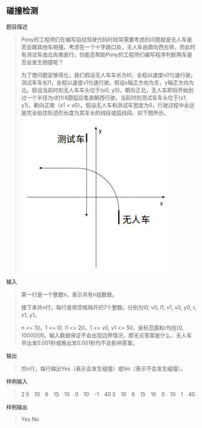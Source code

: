 ## 碰撞检测

题目描述
> Pony的工程师们在编写自动驾驶代码时经常需要考虑的问题就是无人车是否会跟其他车相撞。考虑在一个十字路口处，无人车由南向西左转，而此时有测试车由北向南直行，你能否帮助Pony的工程师们编写程序判断两车是否会发生相撞呢？
>
> 为了使问题足够简化，我们假设无人车车长为l0，全程以速度v0匀速行驶。测试车车长l1，全程以速度v1匀速行驶。假设x轴正方向为东，y轴正方向为北。假设当前时刻无人车车头位于(x0, y0)，朝向正北，无人车即将开始划过一个半径为r的1/4圆弧后笔直朝西行驶。当前时刻测试车车头位于(x1, y1)，朝向正南（x1 < x0）。假设无人车和测试车宽度为0，行驶过程中永远是完全贴住轨迹的长度为其车长的线段或弧线段。如下图所示。
>
> ![](./file_jlvyfwmq.png)




输入
> 第一行是一个整数n，表示共有n组数据。
> 
> 接下来共n行，每行是用空格隔开的7个整数，分别为l0, v0, l1, v1, x0, y0, r, x1, y1。
> 
> n <= 10，1 <= l0, l1 <= 20，1 <= v0, v1 <= 50，坐标范围和r均在[0, 10000]间。输入数据保证不会出现边界情况，即无论答案是什么，无人车早出发0.001秒或晚出发0.001秒均不会影响答案。

输出
> 共n行，每行输出Yes（表示会发生碰撞）或No（表示不会发生碰撞）。


样例输入
>2
5　10　6　15　10　0　10　-1　40
5　10　6　15　10　0　10　1　40

样例输出
> Yes
No


